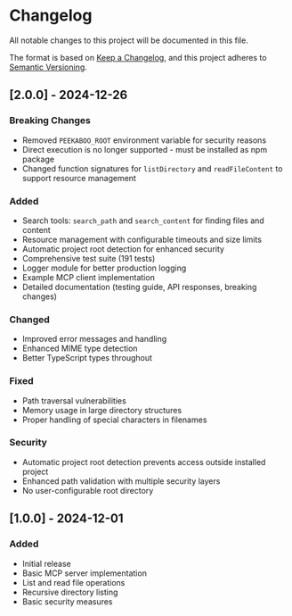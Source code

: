 # Changelog

All notable changes to this project will be documented in this file.

The format is based on [Keep a Changelog](https://keepachangelog.com/en/1.0.0/),
and this project adheres to [Semantic Versioning](https://semver.org/spec/v2.0.0.html).

## [2.0.0] - 2024-12-26

### Breaking Changes
- Removed `PEEKABOO_ROOT` environment variable for security reasons
- Direct execution is no longer supported - must be installed as npm package
- Changed function signatures for `listDirectory` and `readFileContent` to support resource management

### Added
- Search tools: `search_path` and `search_content` for finding files and content
- Resource management with configurable timeouts and size limits
- Automatic project root detection for enhanced security
- Comprehensive test suite (191 tests)
- Logger module for better production logging
- Example MCP client implementation
- Detailed documentation (testing guide, API responses, breaking changes)

### Changed
- Improved error messages and handling
- Enhanced MIME type detection
- Better TypeScript types throughout

### Fixed
- Path traversal vulnerabilities
- Memory usage in large directory structures
- Proper handling of special characters in filenames

### Security
- Automatic project root detection prevents access outside installed project
- Enhanced path validation with multiple security layers
- No user-configurable root directory

## [1.0.0] - 2024-12-01

### Added
- Initial release
- Basic MCP server implementation
- List and read file operations
- Recursive directory listing
- Basic security measures